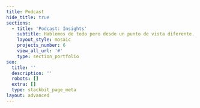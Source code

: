 ```yaml
---
title: Podcast
hide_title: true
sections:
  - title: 'Podcast: Insights'
    subtitle: Hablemos de todo pero desde un punto de vista diferente.
    layout_style: mosaic
    projects_number: 6
    view_all_url: '#'
    type: section_portfolio
seo:
  title: ''
  description: ''
  robots: []
  extra: []
  type: stackbit_page_meta
layout: advanced
---
```

